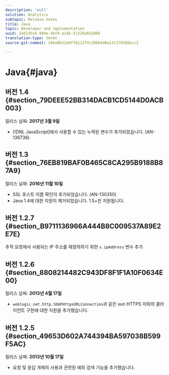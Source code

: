 ```yaml
---
description: 'null'
solution: Analytics
subtopic: Release notes
title: Java
topic: Developer and implementation
uuid: 14d13bc6-984e-4ef4-a1d5-51326e652868
translation-type: tm+mt
source-git-commit: 16ba0b12e0f70112f4c10804d0a13c278388ecc2

---
```



# Java{#java}

## 버전 1.4 {#section_79DEEE52BB314DACB1CD5144D0ACB003}

릴리스 날짜: **2017년 3월 9일**

* [!DNL JavaScript]에서 사용할 수 있는 누락된 변수가 추가되었습니다. (AN-136736)

## 버전 1.3 {#section_76EB819BAF0B465C8CA295B9188B87A9}

릴리스 날짜: **2016년 11월 10일**

* SSL 호스트 이름 확인이 추가되었습니다. (AN-130350)
* Java 1.4에 대한 지원이 제거되었습니다. 1.5+만 지원됩니다.

## 버전 1.2.7 {#section_B9711136966A444B8C009537A89E2E7E}

추적 요청에서 사용되는 IP 주소를 재정의하기 위한 `s.ipAddress` 변수 추가

## 버전 1.2.6 {#section_8808214482C943DF8F1F1A10F0634E00}

릴리스 날짜: **2013년 4월 17일**

* `weblogic.net.http.SOAPHttpsURLConnection`과 같은 sun HTTPS 이외의 클라이언트 구현에 대한 지원을 추가했습니다.

## 버전 1.2.5 {#section_49653D602A744394BA597038B599F5AC}

릴리스 날짜: **2013년 10월 17일**

* 요청 및 응답 개체의 사용과 관련된 예외 검색 기능을 추가했습니다.


